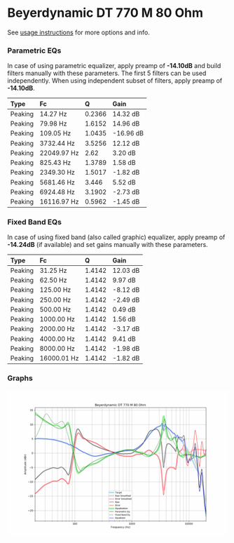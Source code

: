 # Beyerdynamic DT 770 M 80 Ohm
See [usage instructions](https://github.com/jaakkopasanen/AutoEq#usage) for more options and info.

### Parametric EQs
In case of using parametric equalizer, apply preamp of **-14.10dB** and build filters manually
with these parameters. The first 5 filters can be used independently.
When using independent subset of filters, apply preamp of **-14.10dB**.

| Type    | Fc          |      Q | Gain      |
|:--------|:------------|:-------|:----------|
| Peaking | 14.27 Hz    | 0.2366 | 14.32 dB  |
| Peaking | 79.98 Hz    | 1.6152 | 14.96 dB  |
| Peaking | 109.05 Hz   | 1.0435 | -16.96 dB |
| Peaking | 3732.44 Hz  | 3.5256 | 12.12 dB  |
| Peaking | 22049.97 Hz | 2.62   | 3.20 dB   |
| Peaking | 825.43 Hz   | 1.3789 | 1.58 dB   |
| Peaking | 2349.30 Hz  | 1.5017 | -1.82 dB  |
| Peaking | 5681.46 Hz  | 3.446  | 5.52 dB   |
| Peaking | 6924.48 Hz  | 3.1902 | -2.73 dB  |
| Peaking | 16116.97 Hz | 0.5962 | -1.45 dB  |

### Fixed Band EQs
In case of using fixed band (also called graphic) equalizer, apply preamp of **-14.24dB**
(if available) and set gains manually with these parameters.

| Type    | Fc          |      Q | Gain     |
|:--------|:------------|:-------|:---------|
| Peaking | 31.25 Hz    | 1.4142 | 12.03 dB |
| Peaking | 62.50 Hz    | 1.4142 | 9.97 dB  |
| Peaking | 125.00 Hz   | 1.4142 | -8.12 dB |
| Peaking | 250.00 Hz   | 1.4142 | -2.49 dB |
| Peaking | 500.00 Hz   | 1.4142 | 0.49 dB  |
| Peaking | 1000.00 Hz  | 1.4142 | 1.56 dB  |
| Peaking | 2000.00 Hz  | 1.4142 | -3.17 dB |
| Peaking | 4000.00 Hz  | 1.4142 | 9.41 dB  |
| Peaking | 8000.00 Hz  | 1.4142 | -1.98 dB |
| Peaking | 16000.01 Hz | 1.4142 | -1.82 dB |

### Graphs
![](./Beyerdynamic%20DT%20770%20M%2080%20Ohm.png)